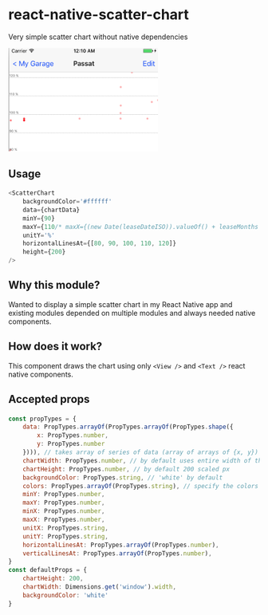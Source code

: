 # react-native-scatter-chart
Very simple scatter chart without native dependencies

<img src='react-native-scatter-chart-1.png' width=300 />

## Usage
```javascript
<ScatterChart
    backgroundColor='#ffffff'
    data={chartData}
    minY={90}
    maxY={110/* maxX={(new Date(leaseDateISO)).valueOf() + leaseMonths * 30 * 24 * 60 * 60 * 1000} */}
    unitY='%'
    horizontalLinesAt={[80, 90, 100, 110, 120]}
    height={200}
/>
```

## Why this module?
Wanted to display a simple scatter chart in my React Native app and existing modules depended on multiple modules and always needed native components.

## How does it work?
This component draws the chart using only `<View />` and `<Text />` react native components.

## Accepted props
```javascript
const propTypes = {
    data: PropTypes.arrayOf(PropTypes.arrayOf(PropTypes.shape({
        x: PropTypes.number,
        y: PropTypes.number
    }))), // takes array of series of data (array of arrays of {x, y})
    chartWidth: PropTypes.number, // by default uses entire width of the device
    chartHeight: PropTypes.number, // by default 200 scaled px
    backgroundColor: PropTypes.string, // 'white' by default
    colors: PropTypes.arrayOf(PropTypes.string), // specify the colors for each series of data
    minY: PropTypes.number,
    maxY: PropTypes.number,
    minX: PropTypes.number,
    maxX: PropTypes.number,
    unitX: PropTypes.string,
    unitY: PropTypes.string,
    horizontalLinesAt: PropTypes.arrayOf(PropTypes.number),
    verticalLinesAt: PropTypes.arrayOf(PropTypes.number),
}
const defaultProps = {
    chartHeight: 200,
    chartWidth: Dimensions.get('window').width,
    backgroundColor: 'white'
}
```
